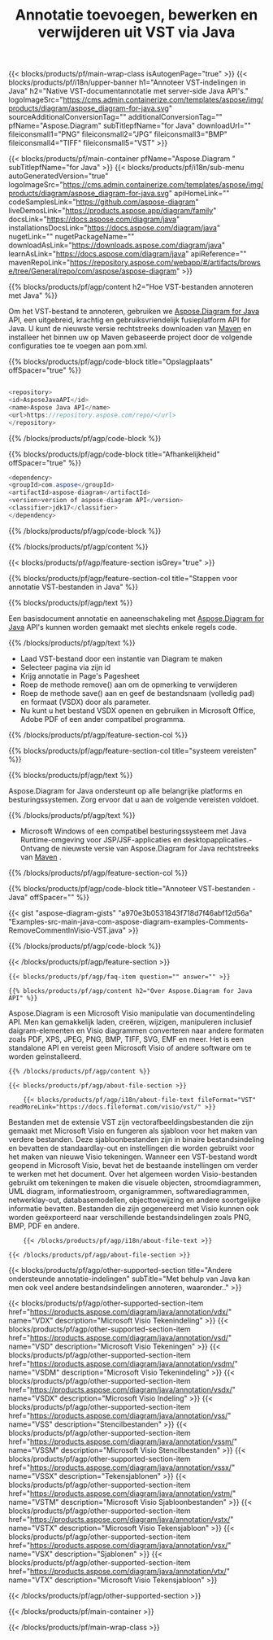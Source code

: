 ﻿---
title: Annotatie toevoegen, bewerken en verwijderen uit VST via Java 
weight: 3250
url: /nl/java/annotation/vst/ 
description: Java broncode om VST-bestand te annoteren op Java Runtime Environment voor JSP/JSF-applicaties en desktopapplicaties.
---
{{< blocks/products/pf/main-wrap-class isAutogenPage="true" >}}
{{< blocks/products/pf/i18n/upper-banner h1="Annoteer VST-indelingen in Java" h2="Native VST-documentannotatie met server-side Java API\'s." logoImageSrc="https://cms.admin.containerize.com/templates/aspose/img/products/diagram/aspose_diagram-for-java.svg" sourceAdditionalConversionTag="" additionalConversionTag="" pfName="Aspose.Diagram" subTitlepfName="for Java" downloadUrl="" fileiconsmall1="PNG" fileiconsmall2="JPG" fileiconsmall3="BMP" fileiconsmall4="TIFF" fileiconsmall5="VST" >}}

{{< blocks/products/pf/main-container pfName="Aspose.Diagram " subTitlepfName="for Java" >}}
{{< blocks/products/pf/i18n/sub-menu autoGeneratedVersion="true" logoImageSrc="https://cms.admin.containerize.com/templates/aspose/img/products/diagram/aspose_diagram-for-java.svg" apiHomeLink="" codeSamplesLink="https://github.com/aspose-diagram" liveDemosLink="https://products.aspose.app/diagram/family" docsLink="https://docs.aspose.com/diagram/java" installationsDocsLink="https://docs.aspose.com/diagram/java" nugetLink="" nugetPackageName="" downloadAsLink="https://downloads.aspose.com/diagram/java" learnAsLink="https://docs.aspose.com/diagram/java" apiReference="" mavenRepoLink="https://repository.aspose.com/webapp/#/artifacts/browse/tree/General/repo/com/aspose/aspose-diagram" >}}

{{% blocks/products/pf/agp/content h2="Hoe VST-bestanden annoteren met Java" %}}

 Om het VST-bestand te annoteren, gebruiken we
 [Aspose.Diagram for Java](https://products.aspose.com/diagram/java) 
 API, een uitgebreid, krachtig en gebruiksvriendelijk fusieplatform API for Java. U kunt de nieuwste versie rechtstreeks downloaden van
 [Maven](https://repository.aspose.com/webapp/#/artifacts/browse/tree/General/repo/com/aspose/aspose-diagram) 
 en installeer het binnen uw op Maven gebaseerde project door de volgende configuraties toe te voegen aan pom.xml.

{{% blocks/products/pf/agp/code-block title="Opslagplaats" offSpacer="true" %}}

```cs

<repository>
<id>AsposeJavaAPI</id>
<name>Aspose Java API</name>
<url>https://repository.aspose.com/repo/</url>
</repository>


```

{{% /blocks/products/pf/agp/code-block %}}

{{% blocks/products/pf/agp/code-block title="Afhankelijkheid" offSpacer="true" %}}

```cs
<dependency>
<groupId>com.aspose</groupId>
<artifactId>aspose-diagram</artifactId>
<version>version of aspose-diagram API</version>
<classifier>jdk17</classifier>
</dependency>


```

{{% /blocks/products/pf/agp/code-block %}}

{{% /blocks/products/pf/agp/content %}}

{{< blocks/products/pf/agp/feature-section isGrey="true" >}}

{{% blocks/products/pf/agp/feature-section-col title="Stappen voor annotatie VST-bestanden in Java" %}}

{{% blocks/products/pf/agp/text %}}

 Een basisdocument annotatie en aaneenschakeling met
 [Aspose.Diagram for Java](https://products.aspose.com/diagram/java) 
 API's kunnen worden gemaakt met slechts enkele regels code.

{{% /blocks/products/pf/agp/text %}}

+ Laad VST-bestand door een instantie van Diagram te maken
+ Selecteer pagina via zijn id
+ Krijg annotatie in Page's Pagesheet
+ Roep de methode remove() aan om de opmerking te verwijderen
+ Roep de methode save() aan en geef de bestandsnaam (volledig pad) en formaat (VSDX) door als parameter.
+ Nu kunt u het bestand VSDX openen en gebruiken in Microsoft Office, Adobe PDF of een ander compatibel programma.

{{% /blocks/products/pf/agp/feature-section-col %}}

{{% blocks/products/pf/agp/feature-section-col title="systeem vereisten" %}}

{{% blocks/products/pf/agp/text %}}

 Aspose.Diagram for Java ondersteunt op alle belangrijke platforms en besturingssystemen. Zorg ervoor dat u aan de volgende vereisten voldoet.

{{% /blocks/products/pf/agp/text %}}

- Microsoft Windows of een compatibel besturingssysteem met Java Runtime-omgeving voor JSP/JSF-applicaties en desktopapplicaties.- Ontvang de nieuwste versie van Aspose.Diagram for Java rechtstreeks van [Maven](https://repository.aspose.com/webapp/#/artifacts/browse/tree/General/repo/com/aspose/aspose-diagram)  .

{{% /blocks/products/pf/agp/feature-section-col %}}

{{% blocks/products/pf/agp/code-block title="Annoteer VST-bestanden - Java" offSpacer="" %}}

{{< gist "aspose-diagram-gists" "a970e3b0531843f718d7f46abf12d56a" "Examples-src-main-java-com-aspose-diagram-examples-Comments-RemoveCommentInVisio-VST.java" >}}

{{% /blocks/products/pf/agp/code-block %}}

{{< /blocks/products/pf/agp/feature-section >}}

    {{< blocks/products/pf/agp/faq-item question="" answer="" >}}
 

<!-- aboutfile Starts -->

    {{% blocks/products/pf/agp/content h2="Over Aspose.Diagram for Java API" %}}

 Aspose.Diagram is een Microsoft Visio manipulatie van documentindeling API. Men kan gemakkelijk laden, creëren, wijzigen, manipuleren inclusief daigram-elementen en Visio diagrammen converteren naar andere formaten zoals PDF, XPS, JPEG, PNG, BMP, TIFF, SVG, EMF en meer. Het is een standalone API en vereist geen Microsoft Visio of andere software om te worden geïnstalleerd.  



    {{% /blocks/products/pf/agp/content %}}

    {{< blocks/products/pf/agp/about-file-section >}}
      
        {{< blocks/products/pf/agp/i18n/about-file-text fileFormat="VST" readMoreLink="https://docs.fileformat.com/visio/vst/" >}}
Bestanden met de extensie VST zijn vectorafbeeldingsbestanden die zijn gemaakt met Microsoft Visio en fungeren als sjabloon voor het maken van verdere bestanden. Deze sjabloonbestanden zijn in binaire bestandsindeling en bevatten de standaardlay-out en instellingen die worden gebruikt voor het maken van nieuwe Visio tekeningen. Wanneer een VST-bestand wordt geopend in Microsoft Visio, bevat het de bestaande instellingen om verder te werken met het document. Over het algemeen worden Visio-bestanden gebruikt om tekeningen te maken die visuele objecten, stroomdiagrammen, UML diagram, informatiestroom, organigrammen, softwarediagrammen, netwerklay-out, databasemodellen, objecttoewijzing en andere soortgelijke informatie bevatten. Bestanden die zijn gegenereerd met Visio kunnen ook worden geëxporteerd naar verschillende bestandsindelingen zoals PNG, BMP, PDF en andere. 

        {{< /blocks/products/pf/agp/i18n/about-file-text >}}

    {{< /blocks/products/pf/agp/about-file-section >}}

<!-- aboutfile Ends -->

{{< blocks/products/pf/agp/other-supported-section title="Andere ondersteunde annotatie-indelingen" subTitle="Met behulp van Java kan men ook veel andere bestandsindelingen annoteren, waaronder.." >}}

{{< blocks/products/pf/agp/other-supported-section-item href="https://products.aspose.com/diagram/java/annotation/vdx/" name="VDX" description="Microsoft Visio Tekenindeling" >}}
{{< blocks/products/pf/agp/other-supported-section-item href="https://products.aspose.com/diagram/java/annotation/vsd/" name="VSD" description="Microsoft Visio Tekeningen" >}}
{{< blocks/products/pf/agp/other-supported-section-item href="https://products.aspose.com/diagram/java/annotation/vsdm/" name="VSDM" description="Microsoft Visio Tekenindeling" >}}
{{< blocks/products/pf/agp/other-supported-section-item href="https://products.aspose.com/diagram/java/annotation/vsdx/" name="VSDX" description="Microsoft Visio Indeling" >}}
{{< blocks/products/pf/agp/other-supported-section-item href="https://products.aspose.com/diagram/java/annotation/vss/" name="VSS" description="Stencilbestanden" >}}
{{< blocks/products/pf/agp/other-supported-section-item href="https://products.aspose.com/diagram/java/annotation/vssm/" name="VSSM" description="Microsoft Visio Stencilbestanden" >}}
{{< blocks/products/pf/agp/other-supported-section-item href="https://products.aspose.com/diagram/java/annotation/vssx/" name="VSSX" description="Tekensjablonen" >}}
{{< blocks/products/pf/agp/other-supported-section-item href="https://products.aspose.com/diagram/java/annotation/vstm/" name="VSTM" description="Microsoft Visio Sjabloonbestanden" >}}
{{< blocks/products/pf/agp/other-supported-section-item href="https://products.aspose.com/diagram/java/annotation/vstx/" name="VSTX" description="Microsoft Visio Tekensjabloon" >}}
{{< blocks/products/pf/agp/other-supported-section-item href="https://products.aspose.com/diagram/java/annotation/vsx/" name="VSX" description="Sjablonen" >}}
{{< blocks/products/pf/agp/other-supported-section-item href="https://products.aspose.com/diagram/java/annotation/vtx/" name="VTX" description="Microsoft Visio Tekensjabloon" >}}

{{< /blocks/products/pf/agp/other-supported-section >}}

{{< /blocks/products/pf/main-container >}}
    
{{< /blocks/products/pf/main-wrap-class >}}